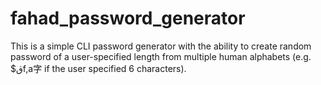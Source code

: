 # fahad_password_generator

This is a simple CLI password generator with the ability to create random password of a user-specified length from multiple human alphabets (e.g. $قf,a字 if the user specified 6 characters).
